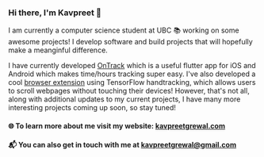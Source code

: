 ### Hi there, I'm Kavpreet 👋

<!--
**KavpreetGrewal/KavpreetGrewal** is a ✨ _special_ ✨ repository because its `README.md` (this file) appears on your GitHub profile.

Here are some ideas to get you started:

- 🔭 I’m currently working on ...
- 🌱 I’m currently learning ...
- 👯 I’m looking to collaborate on ...
- 🤔 I’m looking for help with ...
- 💬 Ask me about ...
- 📫 How to reach me: ...
- 😄 Pronouns: ...
- ⚡ Fun fact: ...
-->

I am currently a computer science student at UBC 📚 working on some awesome projects! I develop software and build projects that will hopefully make a meanginful difference.
<!--
#### What I'm currently working on
I am currently working on building a recruitment tool for clubs at UBC Launch Pad with a team of developers and designers. The tool with help clubs streamline their recritument process by providing a single place where they can view and grade applications, analyze analytics, and communicate with applicants. This is being developed with React and Node.js.

#### Projects
-->
I have currently developed [OnTrack](https://github.com/KavpreetGrewal/onTrack-TimeTracker) which is a useful flutter app for iOS and Android which makes time/hours tracking super easy. I've also developed a cool [browser extension](https://github.com/KavpreetGrewal/touchless-webpage-scroller) using TensorFlow handtracking, which allows users to scroll webpages without touching their devices! However, that's not all, along with additional updates to my current projects, I have many more interesting projects coming up soon, so stay tuned!

#### 🌐 To learn more about me visit my website: [kavpreetgrewal.com](https://kavpreetgrewal.com)

#### 📬 You can also get in touch with me at [kavpreetgrewal@gmail.com](mailto:kavpreetgrewal@gmail.com)
